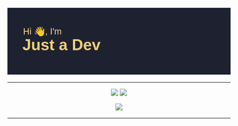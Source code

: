 
![header](/download.png)
________________________________________

<p align ="center">
  <img src="https://github-readme-stats.vercel.app/api?username=WesleyTavaresDev&count_private=true&show_icons=true&hide=issues&theme=ayu-mirage"/>
   <img src="https://github-readme-stats.vercel.app/api/top-langs/?username=WesleyTavaresDev&count_private=true&theme=ayu-mirage&layout=compact"/>
</p>

<p align="center">
   
</p>

<p align="center">
  <img src="https://streak-stats.demolab.com?user=WesleyTavaresDev&theme=ayu-mirage&border_radius=4&date_format=j%20M%5B%20Y%5D"/>
<p>
  
  ________________________________________

